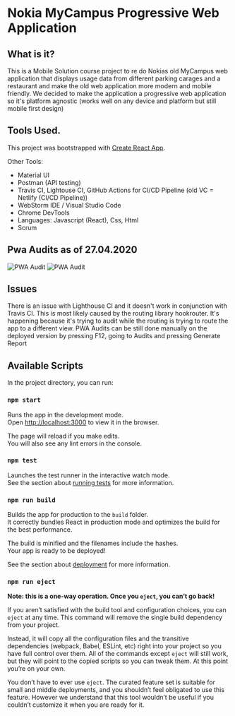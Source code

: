 # Nokia MyCampus Progressive Web Application

## What is it?
This is a Mobile Solution course project to re do Nokias old MyCampus web application that displays usage data from different parking carages and a restaurant and make the old web application more modern and mobile friendly. We decided to make the application a progressive web application so it's platform agnostic (works well on any device and platform but still mobile first design)

## Tools Used.
This project was bootstrapped with [Create React App](https://github.com/facebook/create-react-app).

Other Tools:
- Material UI
- Postman (API testing)
- Travis CI, Lightouse CI, GitHub Actions for CI/CD Pipeline (old VC = Netlify (CI/CD Pipeline))
- WebStorm IDE / Visual Studio Code
- Chrome DevTools 
- Languages: Javascript (React), Css, Html
- Scrum

## Pwa Audits as of 27.04.2020

![PWA Audit](https://i.imgur.com/IQNnpr3.png)
![PWA Audit](https://i.imgur.com/ZIdB8AW.png)

## Issues
There is an issue with Lighthouse CI and it doesn't work in conjunction with Travis CI. This is most likely caused by the routing library hookrouter. It's happening because it's trying to audit while the routing is trying to route the app to a different view. PWA Audits can be still done manually on the deployed version by pressing F12, going to Audits and pressing Generate Report

## Available Scripts

In the project directory, you can run:

### `npm start`

Runs the app in the development mode.<br />
Open [http://localhost:3000](http://localhost:3000) to view it in the browser.

The page will reload if you make edits.<br />
You will also see any lint errors in the console.

### `npm test`

Launches the test runner in the interactive watch mode.<br />
See the section about [running tests](https://facebook.github.io/create-react-app/docs/running-tests) for more information.

### `npm run build`

Builds the app for production to the `build` folder.<br />
It correctly bundles React in production mode and optimizes the build for the best performance.

The build is minified and the filenames include the hashes.<br />
Your app is ready to be deployed!

See the section about [deployment](https://facebook.github.io/create-react-app/docs/deployment) for more information.

### `npm run eject`

**Note: this is a one-way operation. Once you `eject`, you can’t go back!**

If you aren’t satisfied with the build tool and configuration choices, you can `eject` at any time. This command will remove the single build dependency from your project.

Instead, it will copy all the configuration files and the transitive dependencies (webpack, Babel, ESLint, etc) right into your project so you have full control over them. All of the commands except `eject` will still work, but they will point to the copied scripts so you can tweak them. At this point you’re on your own.

You don’t have to ever use `eject`. The curated feature set is suitable for small and middle deployments, and you shouldn’t feel obligated to use this feature. However we understand that this tool wouldn’t be useful if you couldn’t customize it when you are ready for it.


